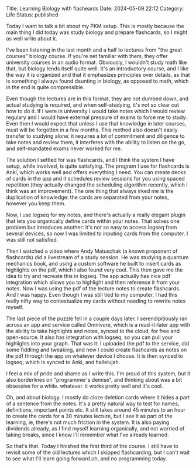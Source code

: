 Title: Learning Biology with flasheards
Date: 2024-05-09 22:12
Category: Life
Status: published

Today I want to talk a bit about my PKM setup. This is mostly because the main thing I did today was study biology and prepare flashcards, so I might as well write about it.

I've been listening in the last month and a half to lectures from "the great courses" biology course. If you're net familiar with them, they offer university courses in an audio format. Obviously, I wouldn't study math like that, but biology lends itself quite well. It's an introductory course, and I like the way it is organized and that it emphasizes principles over details, as that is something I always found daunting in biology, as opposed to math, which in the end is quite compressible.

Even though the lectures are in this format, they are not dumbed down, and actual studying is required, and when self-studying, it's not so clear cut how to do it. If I were in university I would take notes which I would review regulary and I would have external pressure of exams to force me to study. Even then I would expect that unless I use that knowledge in later courses, must will be forgotten in a few months. This method also doesn't easily transfer to studying alone: it requires a lot of commitment and diligence to take notes and review them, it interferes with the ability to listen on the go, and self-mandated exams never worked for me.

The solution I settled for was flashcards, and I think the system I have setup, while involved, is quite satisfying. The program I use for flashcards is Anki, which works well and offers everything I need. You can create decks of cards in the app and it schedules review sessions for you using spaced repetition (they actually changed the scheduling algorithm recently, which I think was an improvement). The one thing that always irked me is the duplication of knowledge: the cards are separated from your notes, however you keep them. 

Now, I use logseq for my notes, and there's actually a really elegant plugin that lets you organically define cards within your notes. That solves one problem but introduces another: it's not so easy to access logseq from several devices, so now I was limited to inputing cards from the computer. I was still not satisfied.

Then I watched a video where Andy Matuschak (a known proponent of flashcards) did a livestream of a study session. He was studying a quantum mechanics book, and using a custom software he built to insert cards as highlights on the pdf, which I also found very cool. This then gave me the idea to try and recreate this in logseq. The app actually has nice pdf integration which allows you to highlight and then reference it from your notes. Now I was using the pdf of the lecture notes to create flashcards. And I was happy. Even though I was still tied to my computer, I had this really nifty way to contextualize my cards without needing to rewrite notes myself.

The last piece of the puzzle fell in a couple days later. I serendipitiously ran across an app and service called Omnivore, which is a read-it-later app with the ability to take highlights and notes, synced to the cloud, for free and open-source. It also has integration with logseq, so you can pull your highlights into your graph. That was it: I uploaded the pdf to the service, did some fiddling and tweaking, and new I could create flashcards as notes on the pdf through the app on whatever device I choose. It is then synced to logseq, which is synced to Anki, and hallelujah.

I feel a mix of pride and shame as I write this. I'm proud of this system, but it also borderlines on "programmer's demise", and thinking about was a bit obsessive for a while. whatever. it works pretty well and it's cool.

Oh, and about biology. I mostly do cloze deletion cards where it hides a part of a sentence from the notes. It's a pretty natural way to test for names, definitions, important points etc. It still takes around 45 minutes to an hour to create the cards for a 30 minutes lecture, but I see it as part of the learning, ie, there's not much friction in the system. It is also paying dividends already, as I find myself learning organically, and not worried of taking breaks, since I know I'll remember what I've already learned.

So that's that. Today I finished the first third of the course. I still have to revisit some of the old lectures which I skipped flashcarding, but I can't wait to see what I'll learn going forward.oh, and no programming today.
